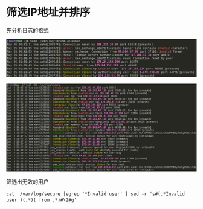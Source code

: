 # 筛选IP地址并排序
先分析日志的格式

![](attachments/Pasted%20image%2020240603235137.png)



![](attachments/Pasted%20image%2020240603235441.png)

筛选出无效的用户
```shell
cat  /var/log/secure |egrep '*Invalid user' | sed -r 's#(.*Invalid user )(.*)( from .*)#\2#g'
```